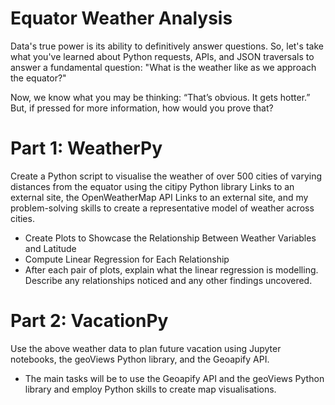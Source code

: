 # Equator Weather Analysis

Data's true power is its ability to definitively answer questions. So, let's take what you've learned about Python requests, APIs, and JSON traversals to answer a fundamental question: "What is the weather like as we approach the equator?"

Now, we know what you may be thinking: “That’s obvious. It gets hotter.” But, if pressed for more information, how would you prove that?

# Part 1: WeatherPy
Create a Python script to visualise the weather of over 500 cities of varying distances from the equator using the citipy Python library Links to an external site, the OpenWeatherMap API Links to an external site, and my problem-solving skills to create a representative model of weather across cities.

- Create Plots to Showcase the Relationship Between Weather Variables and Latitude
- Compute Linear Regression for Each Relationship
- After each pair of plots, explain what the linear regression is modelling. Describe any relationships noticed and any other findings uncovered.

# Part 2: VacationPy
Use the above weather data to plan future vacation using Jupyter notebooks, the geoViews Python library, and the Geoapify API.

- The main tasks will be to use the Geoapify API and the geoViews Python library and employ Python skills to create map visualisations.
